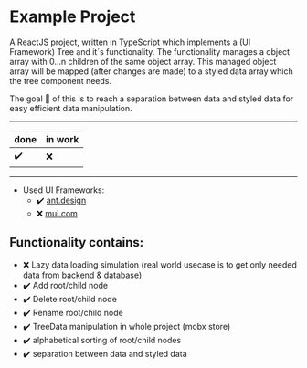 # Example Project
A ReactJS project, written in TypeScript which implements a (UI Framework) Tree and it´s functionality. The functionality manages a object array with 0...n children of the same object array. This managed object array will be mapped (after changes are made) to a styled data array which the tree component needs.

The goal :checkered_flag: of this is to reach a separation between data and styled data for easy efficient data manipulation.

---
| done | in work |
|------|---------|
| :heavy_check_mark: | :x: |
---

- Used UI Frameworks:
  - :heavy_check_mark: [ant.design](https://ant.design/)
  - :x: [mui.com](https://mui.com)

## Functionality contains:
- :x: Lazy data loading simulation (real world usecase is to get only needed data from backend & database)
- :heavy_check_mark: Add root/child node 
- :heavy_check_mark: Delete root/child node
- :heavy_check_mark: Rename root/child node
- :heavy_check_mark: TreeData manipulation in whole project (mobx store)
- :heavy_check_mark: alphabetical sorting of root/child nodes
- :heavy_check_mark: separation between data and styled data